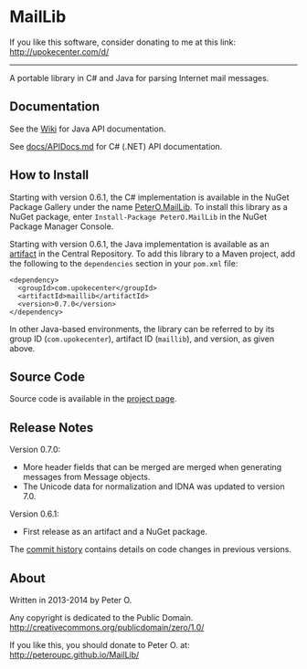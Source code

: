 MailLib
=======

If you like this software, consider donating to me at this link: http://upokecenter.com/d/

----

A portable library in C# and Java for parsing Internet mail messages.

Documentation
------------

See the [Wiki](https://github.com/peteroupc/MailLib/wiki) for Java API documentation.

See [docs/APIDocs.md](https://github.com/peteroupc/MailLib/blob/master/docs/APIDocs.md) for C# (.NET) API documentation.

How to Install
---------
Starting with version 0.6.1, the C# implementation is available in the
NuGet Package Gallery under the name
[PeterO.MailLib](https://www.nuget.org/packages/PeterO.MailLib). To install
this library as a NuGet package, enter `Install-Package PeterO.MailLib` in the
NuGet Package Manager Console.

Starting with version 0.6.1, the Java implementation is available
as an [artifact](https://search.maven.org/#search|ga|1|g%3A%22com.upokecenter%22%20AND%20a%3A%22maillib%22) in the Central Repository. To add this library to a Maven
project, add the following to the `dependencies` section in your `pom.xml` file:

    <dependency>
      <groupId>com.upokecenter</groupId>
      <artifactId>maillib</artifactId>
      <version>0.7.0</version>
    </dependency>

In other Java-based environments, the library can be referred to by its
group ID (`com.upokecenter`), artifact ID (`maillib`), and version, as given above.

Source Code
---------
Source code is available in the [project page](https://github.com/MailLib/CBOR).

Release Notes
---------
Version 0.7.0:

- More header fields that can be merged are merged when generating messages from Message objects.
- The Unicode data for normalization and IDNA was updated to version 7.0.

Version 0.6.1:

- First release as an artifact and a NuGet package.

The [commit history](https://github.com/peteroupc/MailLIb/commits/master) 
contains details on code changes in previous versions.

About
-----------

Written in 2013-2014 by Peter O.

Any copyright is dedicated to the Public Domain.
http://creativecommons.org/publicdomain/zero/1.0/

If you like this, you should donate to Peter O.
at: http://peteroupc.github.io/MailLib/
